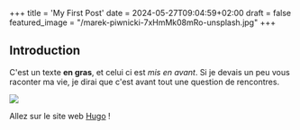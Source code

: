 +++
title = 'My First Post'
date = 2024-05-27T09:04:59+02:00
draft = false
featured_image = "/marek-piwnicki-7xHmMk08mRo-unsplash.jpg"
+++
## Introduction


C'est un texte **en gras**, et celui ci est *mis en avant*.
Si je devais un peu vous raconter ma vie, je dirai que c'est avant tout une question de rencontres.

![](/marek-piwnicki-7xHmMk08mRo-unsplash.jpg)

Allez sur le site web [Hugo](https://gohugo.io) !